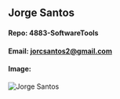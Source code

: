 ## Jorge Santos
#### Repo: 4883-SoftwareTools
#### Email: jorcsantos2@gmail.com
#### Image:
![Jorge Santos](https://user-images.githubusercontent.com/123038198/214163502-8c05d530-2eb0-46cb-997a-1854e276a698.JPG)
